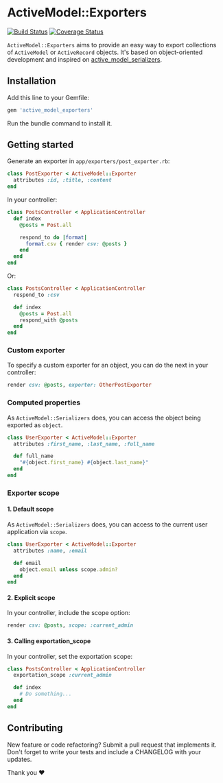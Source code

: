 # ActiveModel::Exporters
[![Build Status](https://travis-ci.org/alejandrogutierrez/active_model_exporters.png?branch=master)](https://travis-ci.org/alejandrogutierrez/active_model_exporters) [![Coverage Status](https://coveralls.io/repos/alejandrogutierrez/active_model_exporters/badge.png)](https://coveralls.io/r/alejandrogutierrez/active_model_exporters)

`ActiveModel::Exporters` aims to provide an easy way to export
collections of `ActiveModel` or `ActiveRecord` objects.
It's based on object-oriented development and inspired on
[active_model_serializers](https://github.com/rails-api/active_model_serializers).

## Installation

Add this line to your Gemfile:
```ruby
gem 'active_model_exporters'
```
Run the bundle command to install it.

## Getting started

Generate an exporter in `app/exporters/post_exporter.rb`:
```ruby
class PostExporter < ActiveModel::Exporter
  attributes :id, :title, :content
end
```

In your controller:
```ruby
class PostsController < ApplicationController
  def index
    @posts = Post.all

    respond_to do |format|
      format.csv { render csv: @posts }
    end
  end
end
```

Or:
```ruby
class PostsController < ApplicationController
  respond_to :csv

  def index
    @posts = Post.all
    respond_with @posts
  end
end
```

### Custom exporter
To specify a custom exporter for an object, you can do the next in your controller:
```ruby
render csv: @posts, exporter: OtherPostExporter
```

### Computed properties
As `ActiveModel::Serializers` does, you can access the object being exported as `object`.
```ruby
class UserExporter < ActiveModel::Exporter
  attributes :first_name, :last_name, :full_name

  def full_name
    "#{object.first_name} #{object.last_name}"
  end
end
```

### Exporter scope

#### 1. Default scope
As `ActiveModel::Serializers` does, you can access to the current user application via `scope`.
```ruby
class UserExporter < ActiveModel::Exporter
  attributes :name, :email

  def email
    object.email unless scope.admin?
  end
end
```

#### 2. Explicit scope
In your controller, include the scope option:
```ruby
render csv: @posts, scope: :current_admin
```

#### 3. Calling exportation_scope
In your controller, set the exportation scope:
```ruby
class PostsController < ApplicationController
  exportation_scope :current_admin

  def index
    # Do something...
  end
end
```

## Contributing

New feature or code refactoring? Submit a pull request that implements it. Don't forget to write your tests and include a CHANGELOG with your updates.

Thank you :heart:
